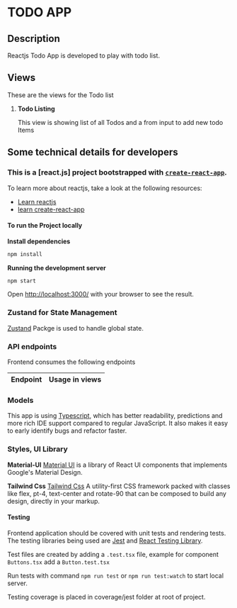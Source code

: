 # TODO APP

## Description

Reactjs Todo App is developed to play with todo list.

## Views

These are the views for the Todo list

1. **Todo Listing**

    This view is showing list of all Todos and a from input to add new todo Items

## Some technical details for developers

### This is a [react.js] project bootstrapped with [`create-react-app`](https://create-react-app.dev/).

To learn more about reactjs, take a look at the following resources:

-   [Learn reactjs](https://reactjs.org/docs/getting-started.html)
-   [learn create-react-app](https://create-react-app.dev/)

#### To run the Project locally

**Install dependencies**

```bash
npm install
```

**Running the development server**

```bash
npm start
```

Open [http://localhost:3000/](http://localhost:3000/) with your browser to see the result.

### Zustand for State Management

[Zustand](https://zustand-demo.pmnd.rs/) Packge is used to handle global state.

### API endpoints

Frontend consumes the following endpoints

| Endpoint | Usage in views |
| -------- | -------------- |

### Models

This app is using [Typescript](https://www.typescriptlang.org/), which has better readability, predictions and more rich IDE support compared to regular JavaScript. It also makes it easy to early identify bugs and refactor faster.

### Styles, UI Library

**Material-UI**
[Material UI](https://mui.com/material-ui/getting-started/overview/) is a library of React UI components that implements Google's Material Design.

**Tailwind Css**
[Tailwind Css](https://mui.com/material-ui/getting-started/overview/) A utility-first CSS framework packed with classes like flex, pt-4, text-center and rotate-90 that can be composed to build any design, directly in your markup.

#### Testing

Frontend application should be covered with unit tests and rendering tests. The testing libraries being used are [Jest](https://jestjs.io/) and [React Testing Library](https://github.com/testing-library/react-testing-library).

Test files are created by adding a `.test.tsx` file, example for component `Buttons.tsx` add a `Button.test.tsx`

Run tests with command `npm run test` or `npm run test:watch` to start local server.

Testing coverage is placed in coverage/jest folder at root of project.
